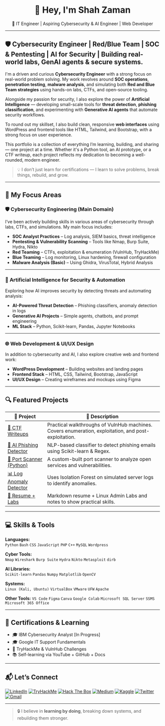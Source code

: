 <h1 align="center">👋 Hey, I'm Shah Zaman</h1>
<p align="center">
  🚀 IT Engineer | Aspiring Cybersecurity & AI Engineer | Web Developer 
</p>

---

## 🛡️ Cybersecurity Engineer | Red/Blue Team | SOC & Pentesting | AI for Security | Building real-world labs, GenAI agents & secure systems.


I'm a driven and curious **Cybersecurity Engineer** with a strong focus on real-world problem solving. My work revolves around **SOC operations**, **penetration testing**, **malware analysis**, and simulating both **Red and Blue Team strategies** using hands-on labs, CTFs, and open-source tooling.

Alongside my passion for security, I also explore the power of **Artificial Intelligence** — developing small-scale tools for **threat detection**, **phishing classification**, and experimenting with **Generative AI agents** that automate security workflows.

To round out my skillset, I also build clean, responsive **web interfaces** using WordPress and frontend tools like HTML, Tailwind, and Bootstrap, with a strong focus on user experience.

This portfolio is a collection of everything I’m learning, building, and sharing — one project at a time. Whether it's a Python tool, an AI prototype, or a CTF writeup, each project reflects my dedication to becoming a well-rounded, modern engineer.

> 💡 I don’t just learn for certifications — I learn to solve problems, break things, rebuild, and grow.



---
## 🧠 My Focus Areas

### 🛡️ **Cybersecurity Engineering (Main Domain)**

I’ve been actively building skills in various areas of cybersecurity through labs, CTFs, and simulations. My main focus includes:

- **SOC Analyst Practices** – Log analysis, SIEM basics, threat intelligence  
- **Pentesting & Vulnerability Scanning** – Tools like Nmap, Burp Suite, Hydra, Nikto  
- **Red Teaming** – CTFs, exploitation & enumeration (VulnHub, TryHackMe)  
- **Blue Teaming** – Log monitoring, Linux hardening, firewall configuration  
- **Malware Analysis (Basic)** – Using Ghidra, VirusTotal, Hybrid Analysis  

---

### 🤖 **Artificial Intelligence for Security & Automation**

Exploring how AI improves security by detecting threats and automating analysis:

- **AI-Powered Threat Detection** – Phishing classifiers, anomaly detection in logs  
- **Generative AI Projects** – Simple agents, chatbots, and prompt engineering  
- **ML Stack** – Python, Scikit-learn, Pandas, Jupyter Notebooks  

---

### 🌐 **Web Development & UI/UX Design**

In addition to cybersecurity and AI, I also explore creative web and frontend work:

- **WordPress Development** – Building websites and landing pages  
- **Frontend Stack** – HTML, CSS, Tailwind, Bootstrap, JavaScript  
- **UI/UX Design** – Creating wireframes and mockups using Figma  



---

## 🔍 Featured Projects

| 🚀 Project | 🔎 Description |
|-----------|----------------|
| [🔐 CTF Writeups](https://github.com/shahzaman-cybersec/vulnhub-labs/tree/main) | Practical walkthroughs of VulnHub machines. Covers enumeration, exploitation, and post-exploitation. |
| [🤖 AI Phishing Detector](https://github.com/your-username/AI-for-cybersecurity) | NLP-based classifier to detect phishing emails using Scikit-learn & Regex. |
| [🧪 Port Scanner (Python)](https://github.com/your-username/ethical-hacking-tools) | A custom-built port scanner to analyze open services and vulnerabilities. |
| [📊 Log Anomaly Detector](https://github.com/your-username/log-anomaly-detector) | Uses Isolation Forest on simulated server logs to identify anomalies. |
| [🧠 Resume + Labs](https://github.com/your-username/resume.md) | Markdown resume + Linux Admin Labs and notes to show practical skills. |

---

## 💻 Skills & Tools

**Languages:**  
`Python` `Bash` `CSS` `JavaScript` `PHP` `C++` `MySQL` `Wordpress`

**Cyber Tools:**  
`Nmap` `Wireshark` `Burp Suite` `Hydra` `Nikto` `Metasploit` `dirb`

**AI Libraries:**  
`Scikit-learn` `Pandas` `Numpy` `Matplotlib` `OpenCV`

**Systems:**  
`Linux (Kali, Ubuntu)` `VirtualBox` `VMware` `UFW` `Apache`

**Other Tools:**
`VS Code` `Figma` `Canva` `Google Colab` `Microsoft SQL Server` `SSMS` `Microsoft 365 Office`

---

## 🧾 Certifications & Learning
- 🎓 IBM Cybersecurity Analyst [In Progress]
- 🎓 Google IT Support Fundamentals
- 🏁 TryHackMe & VulnHub Challenges
- 📚 Self-learning via YouTube + GitHub + Docs

---



## 📬 Let’s Connect

[![LinkedIn](https://img.shields.io/badge/LinkedIn-000?style=for-the-badge&logo=linkedin&logoColor=white)](https://linkedin.com/in/shahzaman-tech)
[![TryHackMe](https://img.shields.io/badge/TryHackMe-000?style=for-the-badge&logo=tryhackme&logoColor=white)](https://tryhackme.com/p/MrShah.X)
[![Hack The Box](https://img.shields.io/badge/HackTheBox-000?style=for-the-badge&logo=hackthebox&logoColor=white)](https://app.hackthebox.com/users/your-username)
[![Medium](https://img.shields.io/badge/Medium-000?style=for-the-badge&logo=medium&logoColor=white)](http://medium.com/@shahzaman-cybersec)
[![Kaggle](https://img.shields.io/badge/Kaggle-000?style=for-the-badge&logo=kaggle&logoColor=white)](https://www.kaggle.com/shahzaman12)
[![Twitter](https://img.shields.io/badge/Twitter-000?style=for-the-badge&logo=twitter&logoColor=white)](https://twitter.com/your-handle)
[![Gmail](https://img.shields.io/badge/Email-000?style=for-the-badge&logo=gmail&logoColor=white)](mailto:shahzamankhan494@gmail.com)




---

> 🔒 I believe in **learning by doing**, breaking down systems, and rebuilding them stronger.
